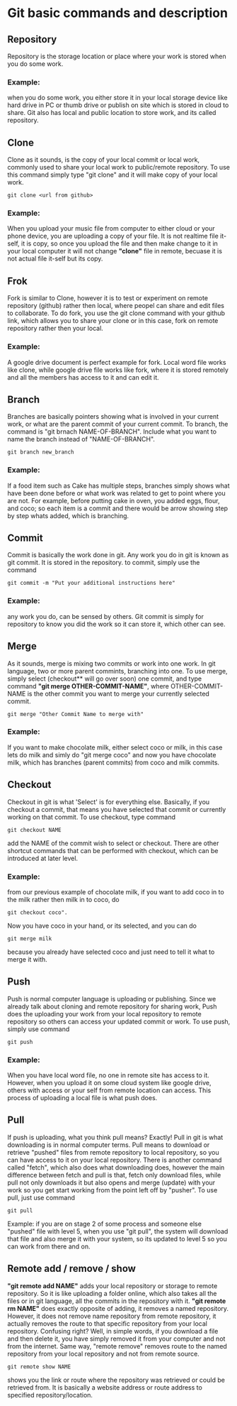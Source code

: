 # Git basic commands and description

## Repository 

Repository is the storage location or place where your work is stored when you do some work.
### Example: 
when you do some work, you either store it in your local storage device like hard drive in PC or thumb drive or publish on site which is stored in cloud to share. Git also has local and public location to store work, and its called repository.

## Clone

Clone as it sounds, is the copy of your local commit or local work, commonly used to share your local work to public/remote repository. 
To use this command simply type "git clone" and it will make copy of your local work.
    
    git clone <url from github>

### Example:
When you upload your music file from computer to either cloud or your phone device, you are uploading a copy of your file. It is not realtime file it-self, it is copy, so once you upload the file and then make change to it in your local computer it will not change **"clone"** file in remote, becuase it is not actual file it-self but its copy. 

## Frok

Fork is similar to Clone, however it is to test or experiment on remote repository (github) rather then local, where peopel can share and edit files to collaborate.
To do fork, you use the git clone command with your github link, which allows you to share your clone or in this case, fork on remote repository rather then your local. 
### Example:
A google drive document is perfect example for fork. Local word file works like clone, while google drive file works like fork, where it is stored remotely and all the members has access to it and can edit it. 

## Branch

Branches are basically pointers showing what is involved in your current work, or what are the parent commit of your current commit. 
To branch, the command is "git brnach NAME-OF-BRANCH". Include what you want to name the branch instead of "NAME-OF-BRANCH".

    git branch new_branch

### Example:
If a food item such as Cake has multiple steps, branches simply shows what have been done before or what work was related to get to point where you are not. For example, before putting cake in oven, you added eggs, flour, and coco; so each item is a commit and there would be arrow showing step by step whats added, which is branching.

## Commit
Commit is basically the work done in git. Any work you do in git is known as git commit. It is stored in the repository. 
to commit, simply use the command 

    git commit -m "Put your additional instructions here"

### Example:
any work you do, can be sensed by others. Git commit is simply for repository to know you did the work so it can store it, which other can see.

## Merge 
As it sounds, merge is mixing two commits or work into one work. In git language, two or more parent commints, branching into one. 
To use merge, simply select (checkout** will go over soon) one commit, and type command **"git merge OTHER-COMMIT-NAME"**, where OTHER-COMMIT-NAME is the other commit you want to merge your currently selected commit.

    git merge "Other Commit Name to merge with" 

### Example: 
If you want to make chocolate milk, either select coco or milk, in this case lets do milk and simly do "git merge coco" and now you have chocolate milk, which has branches (parent commits) from coco and milk commits.   

## Checkout
Checkout in git is what 'Select' is for everything else. Basically, if you checkout a commit, that means you have selected that commit or currently working on that commit. 
To use checkout, type command 

    git checkout NAME

add the NAME of the commit wish to select or checkout. There are other shortcut commands that can be performed with checkout, which can be introduced at later level.

### Example: 
from our previous example of chocolate milk, if you want to add coco in to the milk rather then milk in to coco, do 

    git checkout coco".

Now you have coco in your hand, or its selected, and you can do 

    git merge milk

because you already have selected coco and just need to tell it what to merge it with.

## Push

Push is normal computer language is uploading or publishing. Since we already talk about cloning and remote repository for sharing work, Push does the uploading your work from your local repository to remote repository so others can access your updated commit or work.
To use push, simply use command 

```git    
git push
```

### Example: 
When you have local word file, no one in remote site has access to it. However, when you upload it on some cloud system like google drive, others with access or your self from remote location can access. This process of uploading a local file is what push does. 

## Pull
If push is uploading, what you think pull means? Exactly! Pull in git is what downloading is in normal computer terms. Pull means to download or retrieve "pushed" files from remote repository to local repository, so you can have access to it on your local repository. There is another command called "fetch", which also does what downloading does, however the main difference between fetch and pull is that, fetch only download files, while pull not only downloads it but also opens and merge (update) with your work so you get start working from the point left off by "pusher".
To use pull, just use command 

    git pull 
    
Example: if you are on stage 2 of some process and someone else "pushed" file with level 5, when you use "git pull", the system will download that file and also merge it with your system, so its updated to level 5 so you can work from there and on. 

## Remote add / remove / show 
**"git remote add NAME"** adds your local repository or storage to remote repository. So it is like uploading a folder online, which also takes all the files or in git language, all the commits in the repository with it. 
**"git remote rm NAME"** does exactly opposite of adding, it removes a named repository. However, it does not remove name repository from remote repository, it actually removes the route to that specific repository from your local repository. Confusing right? Well, in simple words, if you download a file and then delete it, you have simply removed it from your computer and not from the internet. Same way, "remote remove" removes route to the named repository from your local repository and not from remote source. 

```git
git remote show NAME
```

shows you the link or route where the repository was retrieved or could be retrieved from. It is basically a website address or route address to specified repository/location.
